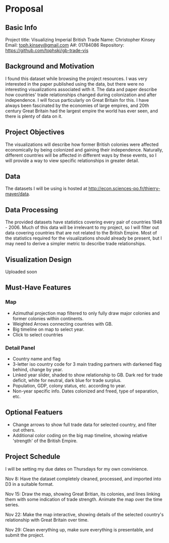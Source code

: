 # Proposal

## Basic Info

Project title: Visualizing Imperial British Trade
Name: Christopher Kinsey
Email: toph.kinsey@gmail.com
A#: 01784086
Repository: https://github.com/tophski/gb-trade-vis

## Background and Motivation

I found this dataset while browsing the project resources. I was very interested in the paper published using the data, but there were no interesting visualizations associated with it. The data and paper describe how countries' trade relationships changed during colonization and after independence. I will focus particularly on Great Britain for this. I have always been fascinated by the economies of large empires, and 20th century Great Britain had the largest empire the world has ever seen, and there is plenty of data on it.

## Project Objectives

The visualizations will describe how former British colonies were affected economically by being colonized and gaining their independence. Naturally, different countries will be affected in different ways by these events, so I will provide a way to view specific relationships in greater detail. 

## Data

The datasets I will be using is hosted at http://econ.sciences-po.fr/thierry-mayer/data.

## Data Processing

The provided datasets have statistics covering every pair of countries 1948 - 2006. Much of this data will be irrelevant to my project, so I will filter out data covering countries that are not related to the British Empire. Most of the statistics required for the visualizations should already be present, but I may need to derive a simpler metric to describe trade relationships.

## Visualization Design

Uploaded soon

## Must-Have Features

### Map
- Azimuthal projection map filtered to only fully draw major colonies and former colonies within continents.
- Weighted Arrows connecting countries with GB.
- Big timeline on map to select year.
- Click to select countries

### Detail Panel
- Country name and flag
- 3-letter iso country code for 3 main trading partners with darkened flag behind, change by year.
- Linked year slider, shaded to show relationship to GB. Dark red for trade deficit, white for neutral, dark blue for trade surplus.
- Population, GDP, colony status, etc. according to year.
- Non-year specific info. Dates colonized and freed, type of separation, etc.

## Optional Featuers
- Change arrows to show full trade data for selected country, and filter out others.
- Additional color coding on the big map timeline, showing relative 'strength' of the British Empire.

## Project Schedule

I will be setting my due dates on Thursdays for my own convinience.

Nov 8: Have the dataset completely cleaned, processed, and imported into D3 in a suitable format.

Nov 15: Draw the map, showing Great Britian, its colonies, and lines linking them with some indication of trade strength. Animate the map over the time series.

Nov 22: Make the map interactive, showing details of the selected country's relationship with Great Britain over time.

Nov 29: Clean everything up, make sure everything is presentable, and submit the project.




